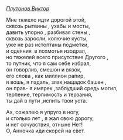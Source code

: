 
_[Плутонов Виктор](https://stihi.ru/avtor/zdanow)_

Мне тяжело идти дорогой этой,  
сквозь рытвины , ухабы и мосты,  
давить упорно , разбивая стены ,  
сквозь заросли, колючие кусты,  
уже не раз истоптаны подметки,  
и одеяния  в лохмотья изодрал,  
но тяжелей всего присутствие Другого ,  
то путник, что я сам себе избрал,  
он говорлив, смешон и вязок,  
его слова , как миллион рапир,  
я вошь, я падаль, злак,нащадок башен ,  
он прав- я имярек ,заблудший средь могил,  
терпение, терпимость и терзания,  
ты дай в пути ,испить твои уста.  
  
Ах, сожалею я упруго в ногу,  
и столько лет , я жал свою дорогу,  
и нет сочувствия, отныне Нет!  
О, Анночка иди скорей на свет.